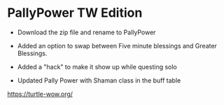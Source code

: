# PallyPower TW Edition
- Download the zip file and rename to PallyPower

- Added an option to swap between Five minute blessings and Greater Blessings.  
- Added a "hack" to make it show up while questing solo
- Updated Pally Power with Shaman class in the buff table


https://turtle-wow.org/
